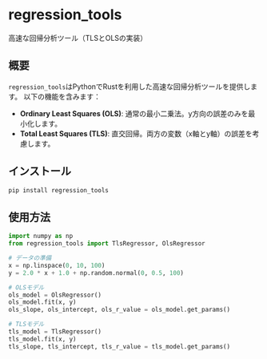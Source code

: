 # regression_tools

高速な回帰分析ツール（TLSとOLSの実装）

## 概要

`regression_tools`はPythonでRustを利用した高速な回帰分析ツールを提供します。
以下の機能を含みます：

- **Ordinary Least Squares (OLS)**: 通常の最小二乗法。y方向の誤差のみを最小化します。
- **Total Least Squares (TLS)**: 直交回帰。両方の変数（x軸とy軸）の誤差を考慮します。

## インストール

```bash
pip install regression_tools
```

## 使用方法

```python
import numpy as np
from regression_tools import TlsRegressor, OlsRegressor

# データの準備
x = np.linspace(0, 10, 100)
y = 2.0 * x + 1.0 + np.random.normal(0, 0.5, 100)

# OLSモデル
ols_model = OlsRegressor()
ols_model.fit(x, y)
ols_slope, ols_intercept, ols_r_value = ols_model.get_params()

# TLSモデル
tls_model = TlsRegressor()
tls_model.fit(x, y)
tls_slope, tls_intercept, tls_r_value = tls_model.get_params()
```
